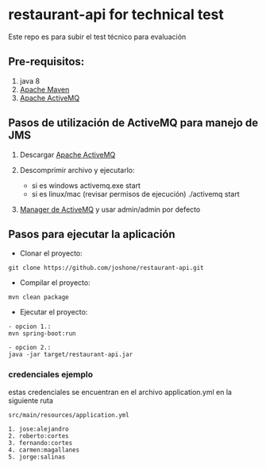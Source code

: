 # restaurant-api for technical test

Este repo es para subir el test técnico para evaluación

## Pre-requisitos: 

1. java 8
2. [Apache Maven](https://maven.apache.org/)
2. [Apache ActiveMQ](http://activemq.apache.org/)

## Pasos de utilización de ActiveMQ para manejo de JMS

1. Descargar [Apache ActiveMQ](http://activemq.apache.org/)
2. Descomprimir archivo y ejecutarlo: 

	- si es windows activemq.exe start
	- si es linux/mac (revisar permisos de ejecución) ./activemq start
	
3. [Manager de ActiveMQ](http://localhost:8161/)  y usar admin/admin por defecto


## Pasos para ejecutar la aplicación
- Clonar el proyecto:
```
git clone https://github.com/joshone/restaurant-api.git
```
- Compilar el proyecto:
```
mvn clean package
```
- Ejecutar el proyecto:
```
- opcion 1.: 
mvn spring-boot:run
```
```
- opcion 2.:
java -jar target/restaurant-api.jar
```

### credenciales ejemplo
estas credenciales se encuentran en el archivo application.yml en la siguiente ruta
```
src/main/resources/application.yml
```

	1. jose:alejandro
	2. roberto:cortes
	3. fernando:cortes
	4. carmen:magallanes
	5. jorge:salinas